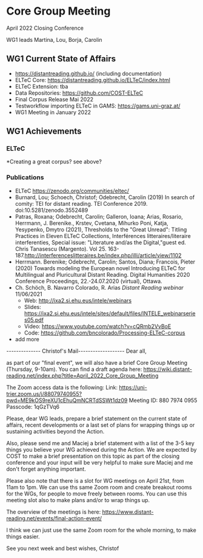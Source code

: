 # Core Group Meeting
April 2022 Closing Conference

WG1 leads Martina, Lou, Borja, Carolin

## WG1 Current State of Affairs

* https://distantreading.github.io/ (including documentation)
* ELTeC Core: https://distantreading.github.io/ELTeC/index.html
* ELTeC Extension: tba
* Data Repositories: https://github.com/COST-ELTeC
* Final Corpus Release Mai 2022
* Testworkflow importing ELTeC in GAMS: https://gams.uni-graz.at/
* WG1 Meeting in January 2022

## WG1 Achievements

### ELTeC
*Creating a great corpus? see above?

### Publications
* ELTeC https://zenodo.org/communities/eltec/
* Burnard, Lou; Schoech, Christof; Odebrecht, Carolin (2019) In search of comity: TEI for distant reading. TEI Conference 2019. doi:10.5281/zenodo.3552489
* Patras, Roxana; Odebrecht, Carolin; Galleron, Ioana; Arias, Rosario, Herrmann, J. Berenike., Krstev, Cvetana, Mihurko Poni, Katja, Yesypenko, Dmytro (2021), Thresholds to the "Great Unread": Titling Practices in Eleven ELTeC Collections, Interférences litteraires/literaire interferenties, Special issue: "Literature and/as the Digital,"guest ed. Chris Tanasescu (Margento). Vol 25. 163-187.http://interferenceslitteraires.be/index.php/illi/article/view/1102
* Herrmann. Berenike; Odebrecht, Carolin; Santos, Diana; Francois, Pieter (2020) Towards modeling the European novel Introducing ELTeC for Multilingual and Pluricultural Distant Reading. Digital Humanities 2020 Conference Proceedings, 22.-24.07.2020 (virtual), Ottawa.
* Ch. Schöch, B. Navarro Colorado, R. Arias _Distant Reading webinar_  11/06/2021
  - Web: http://ixa2.si.ehu.eus/intele/webinars
  - Slides: https://ixa2.si.ehu.eus/intele/sites/default/files/INTELE_webinarseries05.pdf
  - Video: https://www.youtube.com/watch?v=cQRmb2VvBoE
  - Code: https://github.com/bncolorado/Processing-ELTeC-corpus   
* add more


-------------- Christof's Mail-------------------
Dear all, 


as part of our "final event", we will also have a        brief Core Group Meeting (Thursday, 9-10am). 
You can find a draft agenda here: https://wiki.distant-reading.net/index.php?title=April_2022_Core_Group_Meeting        

The Zoom access data is the following: 
Link: https://uni-trier.zoom.us/j/88079740955?pwd=ME9kOS9reXU1cEhuQmNCRTdSSWt1dz09
Meeting ID: 880 7974 0955
Passcode: 1qGzTVq6

Please, dear WG leads, prepare a brief statement        on the current state of affairs, recent developments or a last        set of plans for wrapping things up or sustaining activities        beyond the Action. 


Also, please send me and Maciej a brief statement        with a list of the 3-5 key things you believe your WG achieved        during the Action. We are expected by COST to make a brief        presentation on this topic as part of the closing conference and        your input will be very helpful to make sure Maciej and me don't        forget anything important. 


Please also note that there is a slot for WG        meetings on April 21st, from 11am to 1pm. We can use ths same        Zoom room and create breakout rooms for the WGs, for people to        move freely between rooms. You can use this meeting slot also to        make plans and/or to wrap things up. 


The overview of the meetings is here:        https://www.distant-reading.net/events/final-action-event/ 


I think we can just use the same Zoom room for the        whole morning, to make things easier. 


See you next week and best wishes, 
Christof
